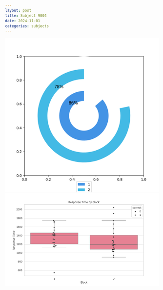 ```yaml
---
layout: post
title: Subject 9004
date: 2024-11-01
categories: subjects
---
```


![](data/9004/run-4/9004__acc_test.png)
![](data/9004/run-4/9004_rt.png)
